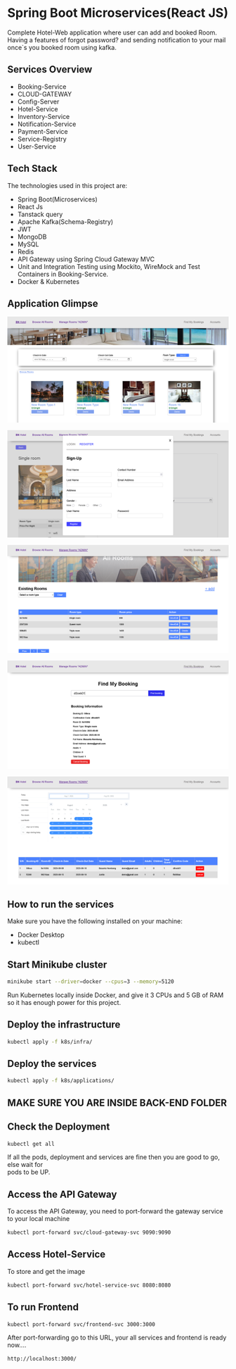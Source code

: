 # Spring Boot Microservices(React JS)

Complete Hotel-Web application where user can add and booked Room. Having a features of forgot password? and sending notification to your mail once`s you booked room using kafka.


##
## Services Overview
  - Booking-Service
  - CLOUD-GATEWAY
  - Config-Server
  - Hotel-Service
  - Inventory-Service
  - Notification-Service
  - Payment-Service
  - Service-Registry
  - User-Service

##

## Tech Stack
The technologies used in this project are:
  - Spring Boot(Microservices)
  - React Js
  - Tanstack query
  - Apache Kafka(Schema-Registry)
  - JWT 
  - MongoDB
  - MySQL
  - Redis
  - API Gateway using Spring Cloud Gateway MVC
  - Unit and Integration Testing using Mockito, WireMock and Test Containers in Booking-Service.
  - Docker & Kubernetes

##

## Application Glimpse

![image_alt](https://github.com/BasantaNembang/Full-Stack-Hotel-Web-Application/blob/abc0a5af3df883e1b9ae72f4c5c05cca264862fa/homepage.png)

![image_alt](https://github.com/BasantaNembang/Full-Stack-Hotel-Web-Application/blob/b1d01ecd8cc05b5652c6246a636ea6ef5ec1da51/signup.png)

![image_alt](https://github.com/BasantaNembang/Full-Stack-Hotel-Web-Application/blob/b1d01ecd8cc05b5652c6246a636ea6ef5ec1da51/allrooms.png)

![image_alt](https://github.com/BasantaNembang/Full-Stack-Hotel-Web-Application/blob/b1d01ecd8cc05b5652c6246a636ea6ef5ec1da51/showbookings.png)

![image_alt](https://github.com/BasantaNembang/Full-Stack-Hotel-Web-Application/blob/b1d01ecd8cc05b5652c6246a636ea6ef5ec1da51/showbookins.png)



##  How to run the services
Make sure you have the following installed on your machine:
  - Docker Desktop 
  - kubectl

##

##  Start Minikube cluster

```bash
minikube start --driver=docker --cpus=3 --memory=5120
```
Run Kubernetes locally inside Docker, and give it 3 CPUs and 5 GB of RAM so it has enough power for this project.

## Deploy the infrastructure

```bash
kubectl apply -f k8s/infra/
```

## Deploy the services

```bash
kubectl apply -f k8s/applications/
```

##  MAKE SURE YOU ARE INSIDE BACK-END FOLDER

##

##  Check the Deployment

```bash
kubectl get all
```

If all the pods, deployment and services are fine then you are good to go, else wait for  
pods to be UP.

## Access the API Gateway

To access the API Gateway, you need to port-forward the gateway service to your local machine

```bash
kubectl port-forward svc/cloud-gateway-svc 9090:9090
```
## Access Hotel-Service

To store and get the image 

```bash
kubectl port-forward svc/hotel-service-svc 8080:8080
```
## To run Frontend

```bash
kubectl port-forward svc/frontend-svc 3000:3000
```
After port-forwarding go to this URL, your all services and frontend is ready now....
```bash
http://localhost:3000/
```

